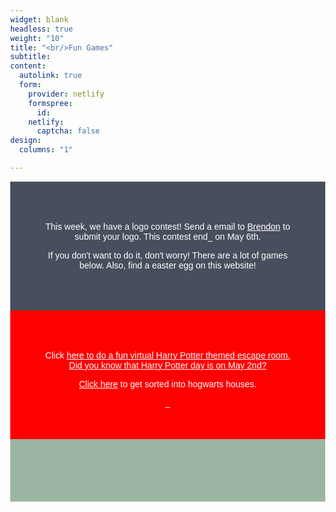 ```yaml
---
widget: blank
headless: true
weight: "10"
title: "<br/>Fun Games"
subtitle: 
content:
  autolink: true
  form:
    provider: netlify
    formspree:
      id: 
    netlify:
      captcha: false
design:
  columns: "1"

---
```

<style>
body {
font-family: Arial, Helvetica, sans-serif;
margin: 0;
}

html {
box-sizing: border-box;
}

.instruction {
padding: 50px;
text-align: center;
background-color: #474e5d;
color: white;
}
.games {
padding: 50px;
text-align: center;
background-color: #FF0000;
color: white;
}

.games2 { padding: 50px; text-align: center; background-color: #9cb5a2; color: black; }

.center {  
display: block;  
margin-left: auto;  
margin-right: auto;  
width: 50%;  
} </style>

<div class="instruction"> <p>This week, we have a logo contest! Send a email to <a href = "mailto: s-wangb@bsd405.org" target="_blank" style="color:white">Brendon</a> to submit your logo. This contest end_ on May 6th.</p>
<p>If you don't want to do it, don't worry! There are a lot of games below. Also, find a easter egg on this website!</p>
</div>
<div class="games">
<p>Click <a href="https://docs.google.com/forms/d/e/1FAIpQLSflNxNM0jzbZJjUqOcXkwhGTfii4CM_CA3kCxImbY8c3AABEA/formResponse" target="_blank" style="color:white">here</_> to do a fun virtual Harry Potter themed escape room. Did you know that Harry Potter day is on May 2nd?</p> <p>Click <a href="https://eko.com/buzzfeed-quizzes-v/hogwarts-v?autoplay=true&device=desktop" target="_blank" style="color:white">here</a> to get sorted into hogwarts houses.</p>_ 

</div>

<div class = "games2">

</div>